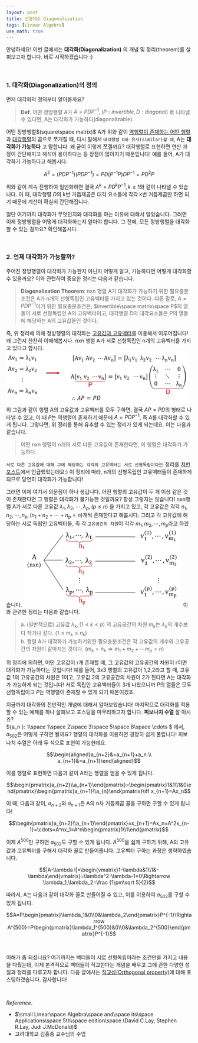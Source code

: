 ```yaml
---
layout: post
title: 선형대수 Diagonalization
tags: [Linear Algebra]
use_math: true
---
```

안녕하세요! 이번 글에서는 **대각화(Diagonalization)** 의 개념 및 정리(theorem)를 살펴보고자 합니다. 바로 시작하겠습니다 :)

<br>

### 1. 대각화(Diagonalization)의 정의
먼저 대각화의 정의부터 알아볼까요?
>**Def.** 어떤 정방행렬 $A$가 $A=PDP^{-1}, ( P:invertible,D:diagonal)$ 로 나타낼 수 있다면, A는 대각화가 가능하다(diagonalizable).

어떤 정방행렬$(square\space matrix)$ A가 위와 같이 <u>역행렬이 존재하는 어떤 행렬</u>과 <u>대각행렬</u>의 곱으로 쪼개질 때, 다시 말해서 ``대각행렬 D와 유사(similar)할 때``, A는 **대각화가 가능하다** 고 말합니다. 왜 굳이 이렇게 쪼갤까요? 대각행렬로 표현하면 연산 과정이 간단해지고 해석이 용이하다는 등 장점이 많아지기 때문입니다! 예를 들어, A가 대각화가 가능하다고 해봅시다.

$$A^2=(PDP^{-1} )(PDP^{-1} )=PD(P^{-1} P)DP^{-1}=PD^2 P$$

위와 같이 계속 진행하여 일반화하면 결국 $A^k=PD^k P^{-1},k≥1$와 같이 나타낼 수 있습니다. 이 때, 대각행렬 $D$의 k번 거듭제곱은 대각 요소들에 각각 k번 거듭제곱만 하면 되기 때문에 계산이 확실히 간단해집니다.

일단 여기까지 대각화가 무엇인지와 대각화를 하는 이유에 대해서 알았습니다. 그러면 이제 정방행렬을 어떻게 대각화하는지 알아야 합니다. 그 전에, 모든 정방행렬을 대각화할 수 있는 걸까요? 확인해봅시다.

<br>

### 2. 언제 대각화가 가능할까?
주어진 정방행렬이 대각화가 가능한지 아닌지 어떻게 알고, 가능하다면 어떻게 대각화할 수 있을까요? 이와 관련하여 중요한 정리는 다음과 같습니다.
> __Diagonalization Theorem__: nxn 행렬 A가 대각화가 가능하기 위한 필요충분조건은 A가 n개의 선형독립인 고유벡터를 가지고 있는 것이다. 다른 말로, $A=PDP^{-1}$이기 위한 필요충분조건은, $invertible\space matrix\space P$의 열들이 서로 선형독립인 A의 고유벡터이고, 대각행렬 $D$의 대각요소들은 $P$의 열들에 해당하는 A의 고유값들인 것이다.

즉, 위 정리에 의해 정방행렬의 대각화는 [고유값과 고유벡터](https://soohee410.github.io/linear_algebra_1)를 이용해서 이루어집니다!  왜 그런지 찬찬히 이해해봅시다. nxn 행렬 A가 서로 선형독립인 n개의 고유벡터를 가지고 있다고 합시다.
<img src="/assets/그림2.png" width="500px">
위 그림과 같이 행렬 A의 고유값과 고유벡터를 모두 구하면, 결국 $AP=PD$의 형태로 나타낼 수 있고, 이 때 $P$는 역행렬이 존재하기 때문에 $A=PDP^{-1}$, 즉 $A$를 대각화할 수 있게 됩니다.
그렇다면, 위 정리를 통해 유추할 수 있는 정리가 있게 되는데요. 이는 다음과 같습니다.
> 어떤 nxn 행렬이 n개의 서로 다른 고유값이 존재한다면, 이 행렬은 대각화가 가능하다.

``서로 다른 고유값에 대해 그에 해당하는 각각의 고유벡터는 서로 선형독립이다``는 정리를 [저번 포스트](https://soohee410.github.io/linear_algebra_1)에서 언급했었는데요:) 이 정리에 따라, n개의 선형독립인 고유벡터들이 존재하게 되므로 당연히 대각화가 가능합니다!

그러면 이제 여기서 의문점이 하나 생깁니다. 어떤 행렬의 고유값이 두 개 이상 같은 것이 존재한다면 그 행렬은 대각화가 불가능한 것일까요? 항상 그렇지는 않습니다!
nxn행렬 A가 서로 다른 고유값 $λ_1, λ_2,⋯,λ_p,(p≤n)$ 을 가지고 있고, 각 고유값은 각각 $n_1,n_2,⋯,n_p,(n_1+n_2+⋯+n_p=n)$개씩 존재한다고 해봅시다. 그리고 각 고유값에 해당하는 서로 독립인 고유벡터들, 즉 각 ``고유공간의 차원``이 각각 $m_1,m_2,⋯,m_p$라고 하겠습니다.
<img src="/assets/그림3.png" width="430px">
이와 관련한 정리는 다음과  같습니다.
> a. (일반적으로) 고유값 $λ_k,(1≤k≤p)$ 의 고유공간의 차원 $m_k$는 $λ_k$의 개수보다 작거나 같다. $(1≤m_k≤n_k)$  
b. 행렬 A가 대각화가 가능하기위한 필요충분조건은 각 고유값의 개수와 고유공간의 차원이 같아지는 것이다. $(m_k=n_k  \Rightarrow  m_1+m_2+⋯m_p=n)$

위 정리에 의하면, 어떤 고유값이  r개 존재할 때, 그 고유값의 고유공간의 차원이 r이면 대각화가 가능하다는 것입니다! 예를 들어, 3x3 행렬의 고유값이 1,2,2라고 할 때, 고유값 1의 고유공간의 차원은 1이고, 고유값 2의 고유공간의 차원이 2가 된다면 A는 대각화가 가능하게 되는 것입니다! 서로 독립인 고유벡터들이 3개 나왔으니까 $P$의 열들은 모두 선형독립이고 $P$는 역행렬이 존재할 수 있게 되기 때문이겠죠.  

지금까지 대각화의 전반적인 개념에 대해서 알아보았습니다! 마지막으로 대각화를 적용할 수 있는 예제를 하나 살펴보고 포스팅을 마무리하고자 합니다. **피보나치 수열** 잘 아시죠?  
${a_n }:  1\space 1\space  2\space 3\space 5\space 8\space \cdots $ 에서, $a_{502}$은 어떻게 구하면 될까요? 행렬의 대각화를 이용하면 굉장히 쉽게 풀립니다! 피보나치 수열은 아래 두 식으로 표현이 가능한데요.

$$\begin{aligned}a_{n+2}&=a_{n+1}+a_n \\ a_{n+1}&=a_{n+1}\end{aligned}$$

이를 행렬로 표현하면 다음과 같이 A라는 행렬을 얻을 수 있게 됩니다.

$$\begin{pmatrix}a_{n+2}\\a_{n+1}\end{pmatrix}=\begin{pmatrix}1&1\\1&0\end{pmatrix}\begin{pmatrix}a_{n+1}\\a_{n}\end{pmatrix}\iff x_{n+1}=Ax_n$$

이 때, 다음과 같이,  $a_{n+2}$와 $a_{n+1}$은 A의 n차 거듭제곱 꼴을 구하면 구할 수 있게 됩니다!

$$\begin{pmatrix}a_{n+2}\\a_{n+1}\end{pmatrix}=x_{n+1}=Ax_n=A^2x_{n-1}=\cdots=A^nx_1=A^n\begin{pmatrix}1\\1\end{pmatrix}$$

이제 $A^{500}$만 구하면 $a_{502}$도 구할 수 있게 됩니다. $A^{500}$을 쉽게 구하기 위해, A의 고유값과 고유벡터를 구해서 대각화 꼴로 만들어줍니다. 고유벡터 구하는 과정은 생략하였습니다.

$$|A-\lambda I|=\begin{vmatrix}1-\lambda&1\\1&-\lambda\end{vmatrix}=\lambda^2-\lambda-1=0\Rightarrow \lambda_1,\lambda_2=\frac {1\pm\sqrt 5}{2}$$

따라서, A는 다음과 같이 대각화 꼴로 만들어질 수 있고, 이를 이용하여 $a_{502}$를 구할 수 있게 됩니다.

$$A=P\begin{pmatrix}\lambda_1&0\\0&\lambda_2\end{pmatrix}P^{-1}\Rightarrow A^{500}=P\begin{pmatrix}\lambda_1^{500}&0\\0&\lambda_2^{500}\end{pmatrix}P^{-1}$$

<br>

이해가 좀 되셨나요? 여기까지는 벡터들이 서로 선형독립이라는 조건만을 가지고 내용을 다뤘는데, 이제 본격적으로 벡터들이 직교한다는 개념을 배우고 그에 관한 다양한 성질과 정리를 다루고자 합니다. 다음 글에서는 [직교성(Orthogonal property)](https://soohee410.github.io/linear_algebra_3)에 대해 포스팅하겠습니다. 감사합니다!

<br>

$Reference.$  
- $\small Linear\space Algebra\space and\space its\space Applications\space 5th\space edition\space (David C.Lay, Stephen R.Lay, Judi J.McDonald)$
- 고려대학교 김홍중 교수님의 수업

<br>
